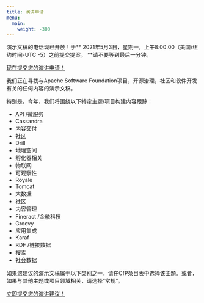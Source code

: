 ```yaml
---
title: 演讲申请
menu:
  main:
    weight: -300
---
```

演示文稿的电话现已开放！于** 2021年5月3日，星期一，上午8:00:00（美国/纽约时间-UTC -5）之前提交提案。 **请不要等到最后一分钟。

[现在提交您的演讲申请！](https://acah2021.jamhosted.net/)

我们正在寻找与Apache Software Foundation项目，开源治理，社区和软件开发有关的任何内容的演示文稿。

特别是，今年，我们将围绕以下特定主题/项目构建内容跟踪：

* API /微服务
* Cassandra
* 内容交付
* 社区
* Drill
* 地理空间
* 孵化器相关
* 物联网
* 可观察性
* Royale
* Tomcat
* 大数据
* 社区
* 内容管理
* Fineract /金融科技
* Groovy
* 应用集成
* Karaf
* RDF /链接数据
* 搜索
* 社会数据

如果您建议的演示文稿属于以下类别之一，请在CfP条目表中选择该主题。或者，如果与其他主题或项目领域相关，请选择“常规”。

[立即提交您的演讲建议！](https://acah2021.jamhosted.net/)

